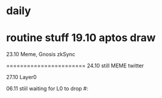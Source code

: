 # daily
routine stuff
19.10
aptos draw
========================
23.10
Meme, Gnosis zkSync

=======================
24.10 still MEME
twitter

27.10 Layer0

06.11 stiil waiting for L0 to drop #:

